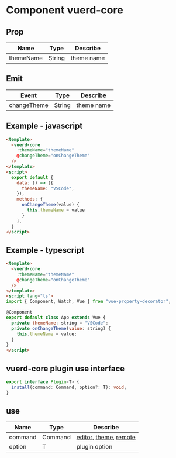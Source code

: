 # Component vuerd-core

## Prop
| Name | Type | Describe |
| --- | --- | --- |
| themeName | String | theme name |

## Emit
| Event | Type | Describe |
| --- | --- | --- |
| changeTheme | String | theme name |

## Example - javascript
```html
<template>
  <vuerd-core
    :themeName="themeName"
    @changeTheme="onChangeTheme"
  />
</template>
<script>
  export default {
    data: () => ({
      themeName: "VSCode",
    }),
    methods: {
      onChangeTheme(value) {
        this.themeName = value
      }
    },
  }
</script>
```

## Example - typescript
```html
<template>
  <vuerd-core
    :themeName="themeName"
    @changeTheme="onChangeTheme"
  />
</template>
<script lang="ts">
import { Component, Watch, Vue } from "vue-property-decorator";

@Component
export default class App extends Vue {
  private themeName: string = "VSCode";
  private onChangeTheme(value: string) {
    this.themeName = value;
  }
}
</script>
```

## vuerd-core plugin use interface
```typescript
export interface Plugin<T> {
  install(command: Command, option?: T): void;
}
```

## use
| Name | Type | Describe |
| --- | --- | --- |
| command | Command | [editor](http://localhost:8000/?path=/story/plugin-command--editor), [theme](https://vuerd.github.io/vuerd-docs/?path=/story/plugin-command--theme), [remote](http://localhost:8000/?path=/story/plugin-command--remote) |
| option | T | plugin option |
